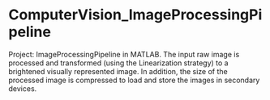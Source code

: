 # ComputerVision_ImageProcessingPipeline
Project: ImageProcessingPipeline in MATLAB.
The input raw image is processed and transformed (using the Linearization strategy) to a brightened visually represented image. In addition, the size of the processed image is compressed to load and store the images in secondary devices.
